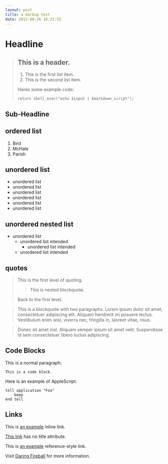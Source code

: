 ```yaml
---
layout: post
title: a markup test
date: 2012-08-26 16:22:52
---
```


Headline
========


> ## This is a header.
> 
> 1.   This is the first list item.
> 2.   This is the second list item.
> 
> Heres some example code:
> 
>     return shell_exec("echo $input | $markdown_script");


Sub-Headline
------------

ordered list
------------

1.  Bird
1.  McHale
1.  Parish

unordered list
--------------

* unordered list
* unordered list
* unordered list
* unordered list
* unordered list
* unordered list

unordered nested list
---------------------

* unordered list
    * unordered list intended
        * unordered list intended
    * unordered list intended

quotes
-----

> This is the first level of quoting.
>
> > This is nested blockquote.
>
> Back to the first level.



> This is a blockquote with two paragraphs. Lorem ipsum dolor sit amet,
consectetuer adipiscing elit. Aliquam hendrerit mi posuere lectus.
Vestibulum enim wisi, viverra nec, fringilla in, laoreet vitae, risus.

> Donec sit amet nisl. Aliquam semper ipsum sit amet velit. Suspendisse
id sem consectetuer libero luctus adipiscing.

Code Blocks
-----------


This is a normal paragraph:

    This is a code block.


Here is an example of AppleScript:

    tell application "Foo"
        beep
    end tell


Links
-----

This is [an example](http://example.com/ "Title") inline link.

[This link](http://example.net/) has no title attribute.


This is [an example][id] reference-style link.


[id]: http://example.com/  "Optional Title Here"


Visit [Daring Fireball][] for more information.


[Daring Fireball]: http://daringfireball.net/

